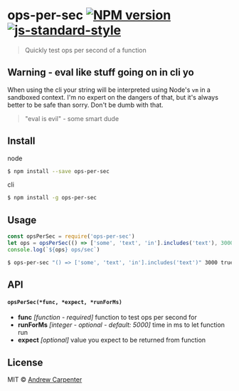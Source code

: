 # ops-per-sec [![NPM version](https://badge.fury.io/js/ops-per-sec.svg)](https://npmjs.org/package/ops-per-sec)   [![js-standard-style](https://img.shields.io/badge/code%20style-standard-brightgreen.svg?style=flat)](https://github.com/feross/standard)   

> Quickly test ops per second of a function

## Warning - eval like stuff going on in cli yo

When using the cli your string will be interpreted using Node's `vm` in a
sandboxed context. I'm no expert on the dangers of that, but it's always better
to be safe than sorry. Don't be dumb with that.

> "eval is evil" - some smart dude

## Install

node
```sh
$ npm install --save ops-per-sec
```

cli
```sh
$ npm install -g ops-per-sec
```

## Usage

```js
const opsPerSec = require('ops-per-sec')
let ops = opsPerSec(() => ['some', 'text', 'in'].includes('text'), 3000, true)
console.log(`${ops} ops/sec`)
```

```sh
$ ops-per-sec "() => ['some', 'text', 'in'].includes('text')" 3000 true
```

## API

#### `opsPerSec(*func, *expect, *runForMs)`

- **func** *[function - required]* function to test ops per second for
- **runForMs** *[integer - optional - default: 5000]* time in ms to let function run
- **expect** *[optional]* value you expect to be returned from function

## License

MIT © [Andrew Carpenter](https://github.com/doesdev)

